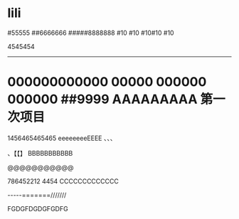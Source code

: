 # lili
#55555
##6666666
#####8888888
#10
#10
#10#10
#10

4545454
**************
000000000000
00000
000000
000000
##9999
AAAAAAAAA
第一次项目
=====================
1456465465465
eeeeeeeeEEEE
、、、

、【【】
BBBBBBBBBBB

@@@@@@@@@@@

786452212
4454
CCCCCCCCCCCCC

-----=======///////

FGDGFDGDGFGDFG
